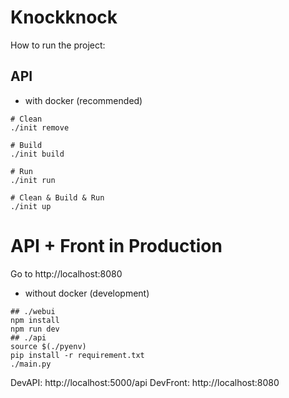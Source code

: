 # Knockknock

How to run the project:

## API
- with docker (recommended)
```
# Clean
./init remove

# Build
./init build

# Run
./init run

# Clean & Build & Run
./init up
```

# API + Front in Production
Go to http://localhost:8080

- without docker (development)
```
## ./webui
npm install
npm run dev
## ./api
source $(./pyenv)
pip install -r requirement.txt
./main.py
```
DevAPI: http://localhost:5000/api
DevFront: http://localhost:8080
